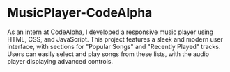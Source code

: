 # MusicPlayer-CodeAlpha
As an intern at CodeAlpha, I developed a responsive music player using HTML, CSS, and JavaScript. This project features a sleek and modern user interface, with sections for "Popular Songs" and "Recently Played" tracks. Users can easily select and play songs from these lists, with the audio player displaying advanced controls.

